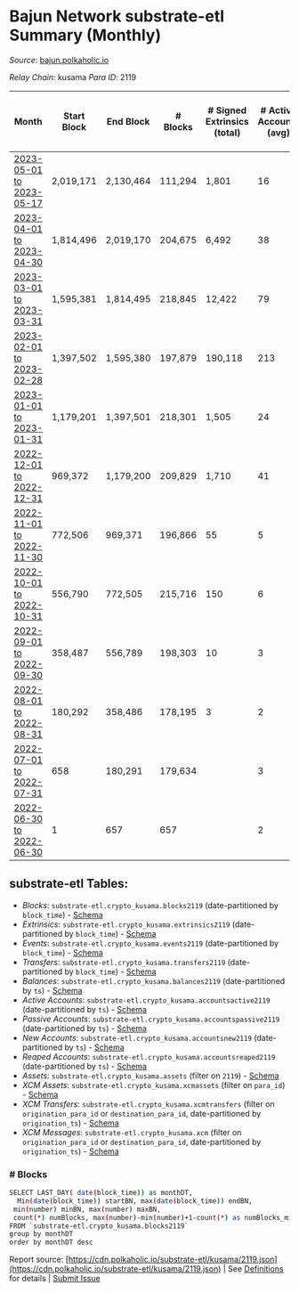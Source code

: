 # Bajun Network substrate-etl Summary (Monthly)

_Source_: [bajun.polkaholic.io](https://bajun.polkaholic.io)

*Relay Chain*: kusama
*Para ID*: 2119



| Month | Start Block | End Block | # Blocks | # Signed Extrinsics (total) | # Active Accounts (avg) | # Addresses with Balances (max) | Issues |
| ----- | ----------- | --------- | -------- | --------------------------- | ----------------------- | ------------------------------- | ------ |
| [2023-05-01 to 2023-05-17](/kusama/2119-bajun/2023-05-31.md) | 2,019,171 | 2,130,464 | 111,294 | 1,801 | 16 | 6,643 | -   |   
| [2023-04-01 to 2023-04-30](/kusama/2119-bajun/2023-04-30.md) | 1,814,496 | 2,019,170 | 204,675 | 6,492 | 38 | 6,391 | -   |   
| [2023-03-01 to 2023-03-31](/kusama/2119-bajun/2023-03-31.md) | 1,595,381 | 1,814,495 | 218,845 | 12,422 | 79 | 6,180 | - 270 (0.12%) |   
| [2023-02-01 to 2023-02-28](/kusama/2119-bajun/2023-02-28.md) | 1,397,502 | 1,595,380 | 197,879 | 190,118 | 213 | 5,830 | -   |   
| [2023-01-01 to 2023-01-31](/kusama/2119-bajun/2023-01-31.md) | 1,179,201 | 1,397,501 | 218,301 | 1,505 | 24 | 4,244 | -   |   
| [2022-12-01 to 2022-12-31](/kusama/2119-bajun/2022-12-31.md) | 969,372 | 1,179,200 | 209,829 | 1,710 | 41 | 3,686 | -   |   
| [2022-11-01 to 2022-11-30](/kusama/2119-bajun/2022-11-30.md) | 772,506 | 969,371 | 196,866 | 55 | 5 | 3,291 | -   |   
| [2022-10-01 to 2022-10-31](/kusama/2119-bajun/2022-10-31.md) | 556,790 | 772,505 | 215,716 | 150 | 6 | 3,285 | -   |   
| [2022-09-01 to 2022-09-30](/kusama/2119-bajun/2022-09-30.md) | 358,487 | 556,789 | 198,303 | 10 | 3 | 11 | -   |   
| [2022-08-01 to 2022-08-31](/kusama/2119-bajun/2022-08-31.md) | 180,292 | 358,486 | 178,195 | 3 | 2 | 7 | -   |   
| [2022-07-01 to 2022-07-31](/kusama/2119-bajun/2022-07-31.md) | 658 | 180,291 | 179,634 |  | 3 | 4 | -   |   
| [2022-06-30 to 2022-06-30](/kusama/2119-bajun/2022-06-30.md) | 1 | 657 | 657 |  | 2 | 4 | -   |   

## substrate-etl Tables:

* _Blocks_: `substrate-etl.crypto_kusama.blocks2119` (date-partitioned by `block_time`) - [Schema](/schema/balances.json)
* _Extrinsics_: `substrate-etl.crypto_kusama.extrinsics2119` (date-partitioned by `block_time`) - [Schema](/schema/extrinsics.json)
* _Events_: `substrate-etl.crypto_kusama.events2119` (date-partitioned by `block_time`) - [Schema](/schema/events.json)
* _Transfers_: `substrate-etl.crypto_kusama.transfers2119` (date-partitioned by `block_time`) - [Schema](/schema/transfers.json)
* _Balances_: `substrate-etl.crypto_kusama.balances2119` (date-partitioned by `ts`) - [Schema](/schema/balances.json)
* _Active Accounts_: `substrate-etl.crypto_kusama.accountsactive2119` (date-partitioned by `ts`) - [Schema](/schema/accountsactive.json)
* _Passive Accounts_: `substrate-etl.crypto_kusama.accountspassive2119` (date-partitioned by `ts`) - [Schema](/schema/accountspassive.json)
* _New Accounts_: `substrate-etl.crypto_kusama.accountsnew2119` (date-partitioned by `ts`) - [Schema](/schema/accountsnew.json)
* _Reaped Accounts_: `substrate-etl.crypto_kusama.accountsreaped2119` (date-partitioned by `ts`) - [Schema](/schema/accountsreaped.json)
* _Assets_: `substrate-etl.crypto_kusama.assets` (filter on `2119`) - [Schema](/schema/assets.json)
* _XCM Assets_: `substrate-etl.crypto_kusama.xcmassets` (filter on `para_id`) - [Schema](/schema/xcmassets.json)
* _XCM Transfers_: `substrate-etl.crypto_kusama.xcmtransfers` (filter on `origination_para_id` or `destination_para_id`, date-partitioned by `origination_ts`) - [Schema](/schema/xcmtransfers.json)
* _XCM Messages_: `substrate-etl.crypto_kusama.xcm` (filter on `origination_para_id` or `destination_para_id`, date-partitioned by `origination_ts`) - [Schema](/schema/xcm.json)

### # Blocks
```bash
SELECT LAST_DAY( date(block_time)) as monthDT,
  Min(date(block_time)) startBN, max(date(block_time)) endBN, 
 min(number) minBN, max(number) maxBN, 
 count(*) numBlocks, max(number)-min(number)+1-count(*) as numBlocks_missing 
FROM `substrate-etl.crypto_kusama.blocks2119` 
group by monthDT 
order by monthDT desc
```


Report source: [https://cdn.polkaholic.io/substrate-etl/kusama/2119.json](https://cdn.polkaholic.io/substrate-etl/kusama/2119.json) | See [Definitions](/DEFINITIONS.md) for details | [Submit Issue](https://github.com/colorfulnotion/substrate-etl/issues)
